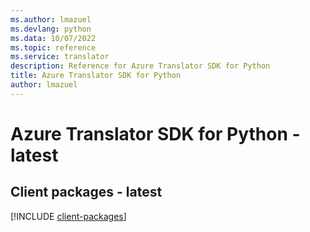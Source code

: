```yaml
---
ms.author: lmazuel
ms.devlang: python
ms.data: 10/07/2022
ms.topic: reference
ms.service: translator
description: Reference for Azure Translator SDK for Python
title: Azure Translator SDK for Python
author: lmazuel
---
```

# Azure Translator SDK for Python - latest

## Client packages - latest
[!INCLUDE [client-packages](translator-client-index.md)]